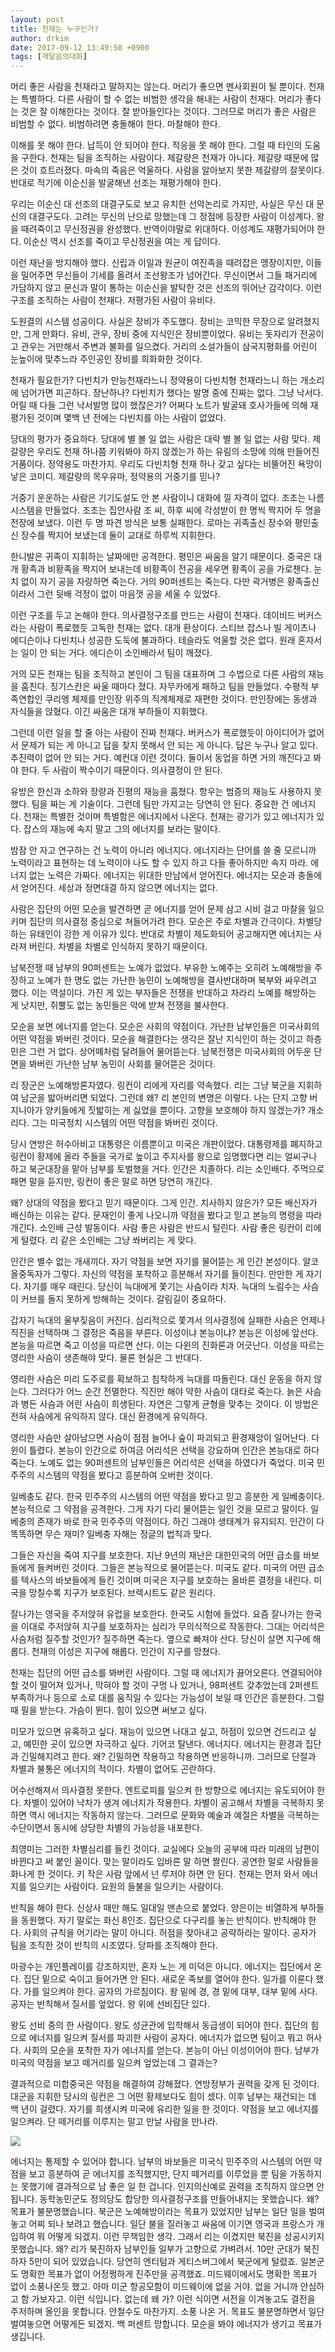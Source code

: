 ```yaml
---
layout: post
title: 천재는 누구인가?
author: drkim
date: 2017-09-12 13:49:50 +0900
tags: [깨달음의대화]
---
```

  


머리 좋은 사람을 천재라고 말하지는 않는다. 머리가 좋으면 멘사회원이 될 뿐이다. 천재는 특별하다. 다른 사람이 할 수 없는 비범한 생각을 해내는 사람이 천재다. 머리가 좋다는 것은 잘 이해한다는 것이다. 잘 받아들인다는 것이다. 그러므로 머리가 좋은 사람은 비범할 수 없다. 비범하려면 충돌해야 한다. 마찰해야 한다. 

  


이해를 못 해야 한다. 납득이 안 되어야 한다. 적응을 못 해야 한다. 그럴 때 타인의 도움을 구한다. 천재는 팀을 조직하는 사람이다. 제갈량은 천재가 아니다. 제갈량 때문에 많은 것이 흐트러졌다. 마속의 죽음은 억울하다. 사람을 알아보지 못한 제갈량의 잘못이다. 반대로 적기에 이순신을 발굴해낸 선조는 재평가해야 한다. 

  


우리는 이순신 대 선조의 대결구도로 보고 유치한 선악논리로 가지만, 사실은 무신 대 문신의 대결구도다. 고려는 무신의 난으로 망했는데 그 정점에 등장한 사람이 이성계다. 왕을 때려죽이고 무신정권을 완성했다. 반역이야말로 위대하다. 이성계도 재평가되어야 한다. 이순신 역시 선조를 죽이고 무신정권을 여는 게 답이다. 

  


이런 재난을 방지해야 했다. 신립과 이일과 원균이 여진족을 때려잡은 맹장이지만, 이들을 밀어주면 무신들이 기세를 올려서 조선왕조가 넘어간다. 무신이면서 그들 패거리에 가담하지 않고 문신과 말이 통하는 이순신을 발탁한 것은 선조의 뛰어난 감각이다. 이런 구조를 조직하는 사람이 천재다. 저평가된 사람이 유비다. 

  


도원결의 시스템 성공이다. 사실은 장비가 주도했다. 장비는 코믹한 무장으로 알려졌지만, 그게 만화다. 유비, 관우, 장비 중에 지식인은 장비뿐이었다. 유비는 돗자리가 전공이고 관우는 거만해서 주변과 불화를 일으켰다. 거리의 소설가들이 삼국지평화를 어린이 눈높이에 맞추느라 주인공인 장비를 희화화한 것이다.

  


천재가 필요한가? 다빈치가 만능천재라느니 정약용이 다빈치형 천재라느니 하는 개소리에 넘어가면 피곤하다. 장난하나? 다빈치가 했다는 발명 중에 진짜는 없다. 그냥 낙서다. 어릴 때 다들 그런 낙서발명 많이 했잖은가? 어쩌다 노트가 발굴돼 호사가들에 의해 재평가된 것이며 몇백 년 전에는 다빈치를 아는 사람이 없었다. 

  


당대의 평가가 중요하다. 당대에 별 볼 일 없는 사람은 대략 별 볼 일 없는 사람 맞다. 제갈량은 우리도 천재 하나쯤 키워봐야 하지 않겠는가 하는 유림의 소망에 의해 만들어진 거품이다. 정약용도 마찬가지. 우리도 다빈치형 천재 하나 갖고 싶다는 비뚤어진 욕망이 낳은 코미디. 제갈량의 목우유마, 정약용의 거중기를 믿나?

  


거중기 운운하는 사람은 기기도설도 안 본 사람이니 대화에 낄 자격이 없다. 조조는 나름 시스템을 만들었다. 조조는 집안사람 조 씨, 하후 씨에 각성받이 한 명씩 짝지어 두 명을 전장에 보냈다. 이런 두 명 파견 방식은 보통 실패한다. 로마는 귀족출신 장수와 평민출신 장수를 짝지어 보냈는데 둘이 교대로 하루씩 지휘한다. 

  


한니발은 귀족이 지휘하는 날짜에만 공격한다. 평민은 싸움을 알기 때문이다. 중국은 대개 황족과 비황족을 짝지어 보내는데 비황족이 전공을 세우면 황족이 공을 가로챈다. 눈치 없이 자기 공을 자랑하면 죽는다. 거의 90퍼센트는 죽는다. 다만 곽거병은 황족출신이라서 그런 뒷배 걱정이 없이 마음껏 공을 세울 수 있었다.

  


이런 구조를 두고 논해야 한다. 의사결정구조를 만드는 사람이 천재다. 데이비드 버커스라는 사람이 폭로했듯 고독한 천재는 없다. 대개 환상이다. 스티브 잡스나 빌 게이츠나 에디슨이나 다빈치나 성공한 도둑에 불과하다. 테슬라도 억울할 것은 없다. 원래 혼자서는 일이 안 되는 거다. 에디슨이 소인배라서 팀이 깨졌다.

  


거의 모든 천재는 팀을 조직하고 본인이 그 팀을 대표하며 그 수법으로 다른 사람의 재능을 훔친다. 징기스칸은 싸울 때마다 졌다. 자무카에게 패하고 팀을 만들었다. 수평적 부족연합인 쿠리엥 체제를 만인장 위주의 직계체제로 재편한 것이다. 만인장에는 동생과 자식들을 앉혔다. 이긴 싸움은 대개 부하들이 지휘했다.

  


그런데 이런 일을 할 줄 아는 사람이 진짜 천재다. 버커스가 폭로했듯이 아이디어가 없어서 문제가 되는 게 아니고 답을 찾지 못해서 안 되는 게 아니다. 답은 누구나 알고 있다. 추진력이 없어 안 되는 거다. 예컨대 이런 것이다. 둘이서 동업을 하면 거의 깨진다고 봐야 한다. 두 사람이 짝수이기 때문이다. 의사결정이 안 된다.

  


유방은 한신과 소하와 장량과 진평의 재능을 훔쳤다. 항우는 범증의 재능도 사용하지 못했다. 팀을 짜는 게 기술이다. 그런데 팀만 가지고는 당연히 안 된다. 중요한 건 에너지다. 천재는 특별한 것이며 특별함은 에너지에서 나온다. 천재는 광기가 있고 에너지가 있다. 잡스의 재능에 속지 말고 그의 에너지를 보라는 말이다.

  


밤잠 안 자고 연구하는 건 노력이 아니라 에너지다. 에너지라는 단어를 쓸 줄 모르니까 노력이라고 표현하는 데 노력이야 나도 할 수 있지 하고 다들 좋아하지만 속지 마라. 에너지 없는 노력은 가짜다. 에너지는 위대한 만남에서 얻어진다. 에너지는 모순과 충돌에서 얻어진다. 세상과 정면대결 하지 않으면 에너지는 없다.

  


사람은 집단의 어떤 모순을 발견하면 곧 에너지를 얻어 문제 삼고 시비 걸고 마찰을 일으키며 집단의 의사결정 중심으로 쳐들어가려 한다. 모순은 주로 차별과 간극이다. 차별당하는 유태인이 강한 게 이유가 있다. 반대로 차별이 제도화되어 공고해지면 에너지는 사라져 버린다. 차별을 차별로 인식하지 못하기 때문이다. 

  


남북전쟁 때 남부의 90퍼센트는 노예가 없었다. 부유한 노예주는 오히려 노예해방을 주장하고 노예가 한 명도 없는 가난한 농민이 노예해방을 결사반대하며 북부와 싸우려고 했다. 이는 역설이다. 가진 게 있는 부자들은 전쟁을 반대하고 차라리 노예를 해방하는 게 낫지만, 쥐뿔도 없는 농민들은 악에 받쳐 전쟁을 불사한다.

  


모순을 보면 에너지를 얻는다. 모순은 사회의 약점이다. 가난한 남부인들은 미국사회의 어떤 약점을 봐버린 것이다. 모순을 해결한다는 생각은 잘난 지식인이 하는 것이고 하층민은 그런 거 없다. 상어떼처럼 달려들어 물어뜯는다. 남북전쟁은 미국사회의 어두운 단면을 봐버린 가난한 남부 농민이 사회를 물어뜯은 것이다. 

  


리 장군은 노예해방론자였다. 링컨이 리에게 자리를 약속했다. 리는 그냥 북군을 지휘하여 남군을 밟아버리면 되었다. 그런데 왜? 리 본인의 변명은 이렇다. 나는 단지 고향 버지니아가 양키들에게 짓밟히는 게 싫었을 뿐이다. 고향을 보호해야 하지 않겠는가? 개소리다. 그는 미국정치 시스템의 어떤 약점을 봐버린 것이다.

  


당시 연방은 허수아비고 대통령은 이름뿐이고 미국은 개판이었다. 대통령제를 폐지하고 링컨이 황제에 올라 주들을 국가로 높이고 주지사를 왕으로 임명했다면 리는 얼씨구나 하고 북군대장을 맡아 남부를 토벌했을 거다. 인간은 치졸하다. 리는 소인배다. 주먹으로 패면 말을 듣지만, 링컨이 좋은 말로 하면 당연히 개긴다.

  


왜? 상대의 약점을 봤다고 믿기 때문이다. 그게 인간. 치사하지 않은가? 모든 배신자가 배신하는 이유는 같다. 문재인이 좋게 나오니까 약점을 봤다고 믿고 본능의 명령을 따라 개긴다. 소인배 근성 발동이다. 사람 좋은 사람은 반드시 털린다. 사람 좋은 링컨이 리에게 털렸다. 리 같은 소인배는 그냥 쏴버리는 게 맞다.

  


인간은 별수 없는 개새끼다. 자기 약점을 보면 자기를 물어뜯는 게 인간 본성이다. 알코올중독자가 그렇다. 자신의 약점을 포착하고 흥분해서 자기를 들이친다. 만만한 게 자기다. 자기를 매우 때린다. 당신이 늑대에게 쫓기는 사슴이라 치자. 늑대의 노림수는 사슴이 커브를 돌지 못하게 방해하는 것이다. 갈림길이 중요하다.

  


갑자기 늑대의 울부짖음이 커진다. 심리적으로 쫓겨서 의사결정에 실패한 사슴은 언제나 직진을 선택하며 그 결정은 죽음을 부른다. 이성이냐 본능이냐? 본능은 이성에 앞선다. 본능을 따르면 죽고 이성을 따르면 산다. 이는 다윈의 진화론과 어긋난다. 이성을 따르는 영리한 사슴이 생존해야 맞다. 물론 현실은 그 반대다.

  


영리한 사슴은 미리 도주로를 확보하고 침착하게 늑대를 따돌린다. 대신 운동을 하지 않는다. 그러다가 어느 순간 전멸한다. 직진만 해야 약한 사슴이 대타로 죽는다. 늙은 사슴과 병든 사슴과 어린 사슴이 희생된다. 자연은 그렇게 균형을 맞추는 것이다. 이 방법은 전혀 사슴에게 유익하지 않다. 대신 환경에게 유익하다.

  


영리한 사슴만 살아남으면 사슴이 점점 늘어나 숲이 파괴되고 환경재앙이 일어난다. 다윈이 틀렸다. 본능이 인간으로 하여금 어리석은 선택을 강요하며 인간은 본능대로 하다 죽는다. 노예도 없는 90퍼센트의 남부인들은 어리석은 선택을 하였다가 죽었다. 미국 민주주의 시스템의 약점을 봤다고 흥분하여 오버한 것이다.

  


일베충도 같다. 한국 민주주의 시스템의 어떤 약점을 봤다고 믿고 흥분한 게 일베충이다. 본능적으로 그 약점을 공격한다. 그게 자기 다리 물어뜯는 일인 것을 모르고 말이다. 일베충의 존재가 바로 한국 민주주의 약점이다. 하긴 그래야 생태계가 유지되지. 인간이 다 똑똑하면 무슨 재미? 일베충 자해는 정글의 법칙과 맞다.

  


그들은 자신을 죽여 지구를 보호한다. 지난 9년의 재난은 대한민국의 어떤 급소를 바보들에게 들켜버린 것이다. 그들은 본능적으로 물어뜯는다. 미국도 같다. 미국의 어떤 급소를 텍사스의 바보들에게 들킨 것이며 미국은 지구를 보호하는 올바른 결정을 내린다. 미국을 망칠수록 지구가 보호된다. 브렉시트도 같은 원리다. 

  


잘나가는 영국을 주저앉혀 유럽을 보호한다. 한국도 시험에 들었다. 요즘 잘나가는 한국을 이대로 주저앉혀 지구를 보호하자는 심리가 무의식적으로 작동한다. 그대는 어리석은 사슴처럼 질주할 것인가? 질주하면 죽는다. 옆으로 빠져야 산다. 당신이 살면 지구에 해롭다. 천재의 이성은 지구에 해롭다. 인간이 지구를 망쳤다.

  


천재는 집단의 어떤 급소를 봐버린 사람이다. 그럴 때 에너지가 끓어오른다. 연결되어야 할 것이 떨어져 있거나, 막혀야 할 것이 구멍 나 있거나, 98퍼센트 갖추었는데 2퍼센트 부족하거나 등으로 소로 대를 움직일 수 있다는 가능성이 보일 때 인간은 흥분한다. 그럴 때 필을 받는다. 가슴이 뛴다. 힘이 있으면 써보고 싶다.

  


미모가 있으면 유혹하고 싶다. 재능이 있으면 나대고 싶고, 허점이 있으면 건드리고 싶고, 예민한 곳이 있으면 자극하고 싶다. 기어코 탈낸다. 에너지다. 에너지는 환경과 집단과 긴밀해지려고 한다. 왜? 긴밀하면 작용하고 작용하면 반응하니까. 그러므로 단절과 차별과 불통은 에너지의 적이다. 차별이 없어도 곤란하다. 

  


어수선해져서 의사결정 못한다. 엔트로피를 일으켜 한 방향으로 에너지는 유도되어야 한다. 차별이 있어야 낙차가 생겨 에너지가 작용한다. 차별이 공고해서 차별을 극복하지 못하면 역시 에너지는 작동하지 않는다. 그러므로 문화와 예술과 예절은 차별을 극복하는 수단이면서 동시에 상당한 차별의 가능성을 내포한다. 

  


최영미는 그러한 차별심리를 들킨 것이다. 교실에다 오늘의 공부에 따라 미래의 남편이 바뀐다고 써 붙인 꼴이다. 맞는 말이라도 입바른 말 하면 짤린다. 공연한 말로 사람들을 화나게 한 것이다. 키 작은 사람 앞에서 넌 루저야 하면 안 된다. 천재는 먼저 와서 에너지를 일으키는 사람이다. 요원의 들불을 일으키는 사람이다. 

  


반칙을 해야 한다. 신상사 때만 해도 일대일 맨손으로 붙었다. 양은이는 비열하게 부하들을 동원했다. 자기 말로는 화신 8인조. 집단으로 다구리를 놓는 반칙이다. 반칙해야 한다. 사회의 규칙을 어기라는 말이 아니다. 허점을 찾아내고 공략하라는 말이다. 공자가 팀을 조직한 것이 반칙의 시조였다. 당파를 조직해야 한다. 

  


마광수는 개인플레이를 강조하지만, 혼자 노는 게 미덕은 아니다. 에너지는 집단에서 온다. 집단 밑으로 숙이고 들어가면 안 된다. 새로운 족보를 열어야 한다. 일가를 이룬다 했다. 가를 일으켜야 한다. 공자의 가르침이다. 왕 밑에 경, 경 밑에 대부, 대부 밑에 사다. 공자는 반칙해서 질서를 엎었다. 왕 위에 선비집단 있다.

  


왕도 선비 중의 한 사람이다. 왕도 성균관에 입학해서 동급생이 되어야 한다. 집단의 힘으로 에너지를 일으켜 질서를 파괴한 사람이 공자다. 에너지가 없으면 팀이고 뭐고 허사다. 사회의 모순을 포착한 자가 에너지를 얻는다. 본능이 아닌 이성이어야 한다. 남부가 미국의 약점을 보고 떼거리를 일으켜 엎었는데 그 결과는?

  


결과적으로 미합중국은 약점을 해결하여 강해졌다. 연방정부가 권력을 갖게 된 것이다. 대군을 지휘한 당시의 링컨은 그 어떤 황제보다도 힘이 셌다. 이후 남부는 재건되는 데 백 년이 걸렸다. 자기를 희생시켜 미국에 유리한 일을 한 것이다. 약점을 보고 에너지를 일으켜라. 단 떼거리를 이루지는 말고 만날 사람을 만나라. 

  



![](/files/attach/images/198/046/885/0.jpg) 



에너지는 통제할 수 있어야 합니다. 남부의 바보들은 미국식 민주주의 시스템의 어떤 약점을 보고 흥분하여 곧 에너지를 조직했지만, 단지 떼거리를 이루었을 뿐 팀을 가동하지는 못했기에 결과적으로 남 좋은 일 한 겁니다. 인지의신예로 권력을 조직하지 않으면 안 됩니다. 동학농민군도 정의당도 합당한 의사결정구조를 만들어내지는 못했습니다. 왜? 목표가 불분명했습니다. 북군은 노예해방이라는 목표가 있었지만 남부는 일단 일을 벌여놓고 어찌 되나 보려고 했습니다. 일단 불을 질러놓고 싸움에 이기면 영국과 프랑스가 개입하여 뭐 어떻게 되겠지. 이런 무책임한 생각. 그래서 리는 이겼지만 북진을 성공시키지 못했습니다. 왜? 리가 북진하자 남부인들 일부가 고향으로 가벼려서. 10만 군대가 북진하자 5만이 되어 있었습니다. 당연히 엔티텀과 게티스버그에서 북군에게 털렸죠. 일본군도 명확한 목표가 없이 어정쩡하게 진주만을 공격했죠. 미드웨이에서도 명확한 목표가 없이 소풍나온듯 했고. 아마 미군 항공모함이 미드웨이에 없을 거야. 없을 거니까 안심하고 함 가보자고. 이런 식입니다. 없는데 왜 가? 이런 식이면 서전을 이겨놓고도 결전을 주저하며 올인을 못합니다. 안철수도 마찬가지. 소풍 나온 거. 목표도 불분명하면서 일단 벌여놓으면 어떻게든 되겠지. 백 퍼센트 망합니다. 모순을 봐야 에너지가 생기고 목표가 생깁니다.